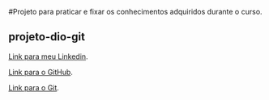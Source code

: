 #Projeto para praticar e fixar os conhecimentos adquiridos durante o curso.
## projeto-dio-git

[Link para meu Linkedin](https://www.linkedin.com/in/ellissonmateus/).

[Link para o GitHub](https://github.com/).

[Link para o Git](http://git-scm.com/download).
